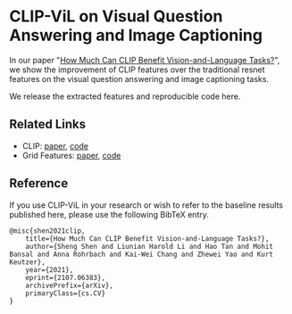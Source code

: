 # CLIP-ViL on Visual Question Answering and Image Captioning

In our paper "[How Much Can CLIP Benefit Vision-and-Language Tasks?](https://openreview.net/forum?id=I0tnw1fYFEN)", we show the improvement of CLIP features
over the traditional resnet features on the visual question answering and image captioning tasks.

We release the extracted features and reproducible code here.

## Related Links
- CLIP: [paper](https://github.com/openai/CLIP), [code](https://github.com/openai/CLIP)
- Grid Features: [paper](https://arxiv.org/abs/2001.03615), [code](https://github.com/facebookresearch/grid-feats-vqa)

## Reference
If you use CLIP-ViL in your research or wish to refer to the baseline results published here, 
please use the following BibTeX entry. 

```shell
@misc{shen2021clip,
    title={How Much Can CLIP Benefit Vision-and-Language Tasks?}, 
    author={Sheng Shen and Liunian Harold Li and Hao Tan and Mohit Bansal and Anna Rohrbach and Kai-Wei Chang and Zhewei Yao and Kurt Keutzer},
    year={2021},
    eprint={2107.06383},
    archivePrefix={arXiv},
    primaryClass={cs.CV}
}
```
